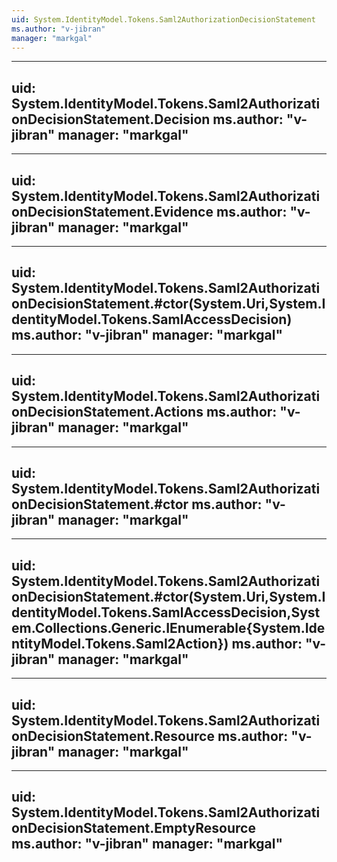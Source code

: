 ```yaml
---
uid: System.IdentityModel.Tokens.Saml2AuthorizationDecisionStatement
ms.author: "v-jibran"
manager: "markgal"
---
```


---
uid: System.IdentityModel.Tokens.Saml2AuthorizationDecisionStatement.Decision
ms.author: "v-jibran"
manager: "markgal"
---

---
uid: System.IdentityModel.Tokens.Saml2AuthorizationDecisionStatement.Evidence
ms.author: "v-jibran"
manager: "markgal"
---

---
uid: System.IdentityModel.Tokens.Saml2AuthorizationDecisionStatement.#ctor(System.Uri,System.IdentityModel.Tokens.SamlAccessDecision)
ms.author: "v-jibran"
manager: "markgal"
---

---
uid: System.IdentityModel.Tokens.Saml2AuthorizationDecisionStatement.Actions
ms.author: "v-jibran"
manager: "markgal"
---

---
uid: System.IdentityModel.Tokens.Saml2AuthorizationDecisionStatement.#ctor
ms.author: "v-jibran"
manager: "markgal"
---

---
uid: System.IdentityModel.Tokens.Saml2AuthorizationDecisionStatement.#ctor(System.Uri,System.IdentityModel.Tokens.SamlAccessDecision,System.Collections.Generic.IEnumerable{System.IdentityModel.Tokens.Saml2Action})
ms.author: "v-jibran"
manager: "markgal"
---

---
uid: System.IdentityModel.Tokens.Saml2AuthorizationDecisionStatement.Resource
ms.author: "v-jibran"
manager: "markgal"
---

---
uid: System.IdentityModel.Tokens.Saml2AuthorizationDecisionStatement.EmptyResource
ms.author: "v-jibran"
manager: "markgal"
---
